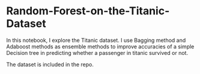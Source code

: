 # Random-Forest-on-the-Titanic-Dataset

In this notebook, I explore the Titanic dataset. I use Bagging method and Adaboost methods as ensemble methods to improve accuracies of a simple Decision tree in predicting whether a passenger in titanic survived or not.


The dataset is included in the repo.
